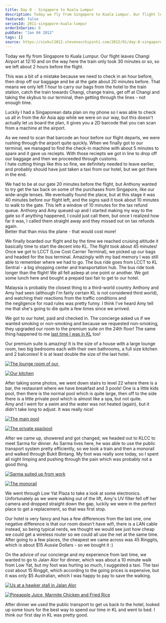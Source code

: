 ```yaml
---
title: Day 8 - Singapore to Kuala Lumpur
description: Today we fly from Singapore to Kuala Lumpur. Our flight leaves Changi Airport at 12:10 and on the way here the train only took 30 minutes o...
featured: false
seriesId: 2011-singapore-kuala-lumpur
orderInSeries: 8
pubDate: "Jan 04 2012"
tags: []
source: https://sinkul2012.stevenocchipinti.com/2012/01/day-8-singapore-to-kuala-lumpur.html
---
```


Today we fly from Singapore to Kuala Lumpur. Our flight leaves Changi Airport at 12:10 and on the way here the train only took 30 minutes or so, so we left about 2 hours before the flight.

This was a bit of a mistake because we need to check in an hour before, then drop off our baggage and be at the gate about 20 minutes before. That means we only left 1 hour to carry our bags from the hotel to the train station, catch the train towards Changi, change trains, get off at Changi and taking the skybus to our terminal, then getting through the lines - not enough time.

Luckily I had a Singaporean data plan on my phone so I was able to check us all in from the Air Asia app while we were on our way, but this doesn't actually let us board the plan, it gives you a 2D barcode that you can scan from a machine at the airport.

As we need to scan that barcode an hour before our flight departs, we were rushing through the airport quite quickly. When we finally got to our terminal, we managed to find the check-in machine with about 5 minutes to spare and it gave us reciepts. With those reciepts we got in line to drop off our baggage and then we proceeded through customs.  
I hate cutting things like this so fine, we definitely needed to leave earlier, and probably should have just taken a taxi from our hotel, but we got there in the end.

We had to be at our gate 20 minutes before the flight, but Anthony wanted to try get the tax back on some of the purchases from Singapore, like our wide-angle lenses. We eventually found the place, but at this stage it was 40 minutes before our flight left, and the signs said it took about 10 minutes to walk to the gate. This left a window of 10 minutes for the tax refund queue. Anthony and Amy queued up and I started making my way to the gate so if anything happened, I could just call them, but once I realized how far it was, I called them straight away and they missed out on tax refunds again.  
Better that than miss the plane - that would cost more!

We finally boarded our flight and by the time we reached cruising altitude it basically time to start the decent into KL. The flight took about 45 minutes! Once we got to LCCT (Low Cost Carrier Terminal), we picked up our bags and headed for the bus terminal. Amazingly with my bad memory I was still able to remember where we had to go. The bus ride goes from LCCT to KL Sentral - a big shopping center and transportation hub. The bus ride took longer than the flight! We all fell asleep at one point or another. We got some lunch here and bought a prepaid taxi fair to get to our hotel.

Malaysia is probably the closest thing to a third-world country Anthony and Amy had seen (although I'm fairly certain KL is not considered third world), and watching their reactions from the traffic conditions and the negligence for road rules was pretty funny. I think I've heard Amy tell me that she's going to die quite a few times since we arrived.

We got to our hotel, paid and checked in. The concierge asked us if we wanted smoking or non-smoking and because we requested non-smoking, they upgraded our room to the premium suite on the 24th floor! The same thing happened to me [last time I was in KL](http://klhk2010.stevenocchipinti.com/2010/11/day-1.html) too!

Our premium suite is amazing! It is the size of a house with a large lounge room, two big bedrooms each with their own bathrooms, a full size kitchen and 2 balconies! It is at least double the size of the last hotel.

[![The lounge room of our ](https://1.bp.blogspot.com/-wtIUtTFUNlI/Twe1W8GUs3I/AAAAAAAAA9Y/bzAqoG_9EgA/s320/20120104175728.jpg)](https://1.bp.blogspot.com/-wtIUtTFUNlI/Twe1W8GUs3I/AAAAAAAAA9Y/bzAqoG_9EgA/s1600/20120104175728.jpg)

[![Our kitchen](https://2.bp.blogspot.com/-uWCPFRcNCpY/Twe1YY22LfI/AAAAAAAAA9g/XjiH5XZA3R4/s320/20120104175816.jpg)](https://2.bp.blogspot.com/-uWCPFRcNCpY/Twe1YY22LfI/AAAAAAAAA9g/XjiH5XZA3R4/s1600/20120104175816.jpg)

After taking some photos, we went down stairs to level 22 where there is a bar, the restaurant where we have breakfast and 3 pools! One is a little kids pool, then there is the normal pool which is quite large, then off to the side there is a little private pool which is almost like a spa, but not quite.  
Amy and I went for a swim and the water was not heated (again), but it didn't take long to adjust. It was really nice!

[![The main pool](https://3.bp.blogspot.com/-QtMgoyhePY0/Twe1a9VQ_hI/AAAAAAAAA9o/NSpY6VoQ8AE/s320/20120104180108.jpg)](https://3.bp.blogspot.com/-QtMgoyhePY0/Twe1a9VQ_hI/AAAAAAAAA9o/NSpY6VoQ8AE/s1600/20120104180108.jpg)

[![The private spa/pool](https://4.bp.blogspot.com/-Weh0u8Fs_lQ/Twe1c_K8NvI/AAAAAAAAA9w/MI9xW5mcaBM/s320/20120104180922.jpg)](https://4.bp.blogspot.com/-Weh0u8Fs_lQ/Twe1c_K8NvI/AAAAAAAAA9w/MI9xW5mcaBM/s1600/20120104180922.jpg)

After we came up, showered and got changed, we headed out to KLCC to meet Sarma for dinner. As Sarma lives here, he was able to use the public transport system pretty efficiently, so we took a train and then a monorail and walked through Bukit Bintang. My foot was really sore today, so I spent all night limping and pushing through the pain which was probably not a good thing.

[![Sarma suited up from work](https://1.bp.blogspot.com/-_KBX3cauDko/Twe1eUik0TI/AAAAAAAAA94/dvdBFQx3Vvk/s320/20120104190436.jpg)](https://1.bp.blogspot.com/-_KBX3cauDko/Twe1eUik0TI/AAAAAAAAA94/dvdBFQx3Vvk/s1600/20120104190436.jpg)

[![The monorail](https://2.bp.blogspot.com/-XmX91OlL5BY/Twe1gHSjFNI/AAAAAAAAA-A/pQIcPeOsiYo/s320/20120104193011.jpg)](https://2.bp.blogspot.com/-XmX91OlL5BY/Twe1gHSjFNI/AAAAAAAAA-A/pQIcPeOsiYo/s1600/20120104193011.jpg)

We went through Low Yat Plaza to take a look at some electronics. Unfortunately as we were walking out of the lift, Amy's UV filter fell off her camera and dropped straight down the gap, luckily we were in the perfect place to get a replacement, so that was first stop.

Our hotel is very fancy and has a few differences from the last one, one negative difference is that our room doesn't have wifi, there is a LAN cable instead, so being typical nerds, we thought we would see just how cheap we could get a wireless router so we could all use the net at the same time. After going to a few places, the cheapest we came across was 45 Ringgits, which is about $15 Aussie Dollars - so we bought it :)

On the advice of our concierge and my experience from last time, we wanted to go to Jalan Alor for dinner, which was about a 10 minute walk from Low Yat, but my foot was hurting so much, I suggested a taxi. The taxi cost about 15 Ringgit, which according to the going prices is expensive, but it was only $5 Australian, which I was happy to pay to save the walking.

[![Us at a hawker stall in Jalan Alor](https://3.bp.blogspot.com/-BVltR7rvfdQ/Twe1h9YGWyI/AAAAAAAAA-I/NHEsVeXzdW8/s320/20120104211136.jpg)](https://3.bp.blogspot.com/-BVltR7rvfdQ/Twe1h9YGWyI/AAAAAAAAA-I/NHEsVeXzdW8/s1600/20120104211136.jpg)

[![Pineapple Juice, Marmite Chicken and Fried Rice](https://2.bp.blogspot.com/-DqGx60hi-M8/Twe1jmfQU5I/AAAAAAAAA-Q/XCNJNQbOErg/s320/20120104211940.jpg)](https://2.bp.blogspot.com/-DqGx60hi-M8/Twe1jmfQU5I/AAAAAAAAA-Q/XCNJNQbOErg/s1600/20120104211940.jpg)

After dinner we used the public transport to get us back to the hotel, looked up some tours for the best way to spend our time in KL and went to bed. I think our first day in KL was pretty good.
